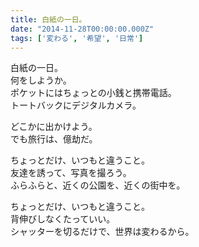 ```yaml
---
title: 白紙の一日。
date: "2014-11-28T00:00:00.000Z"
tags: ['変わる', '希望', '日常']
---
```


白紙の一日。  
何をしようか。  
ポケットにはちょっとの小銭と携帯電話。  
トートバックにデジタルカメラ。

どこかに出かけよう。  
でも旅行は、億劫だ。

ちょっとだけ、いつもと違うこと。  
友達を誘って、写真を撮ろう。  
ふらふらと、近くの公園を、近くの街中を。

ちょっとだけ、いつもと違うこと。  
背伸びしなくたっていい。  
シャッターを切るだけで、世界は変わるから。
